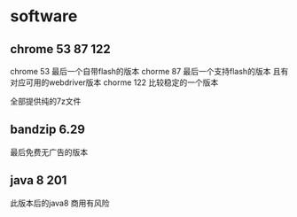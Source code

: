 # software

## chrome 53 87 122

chrome 53 最后一个自带flash的版本
chorme 87 最后一个支持flash的版本 且有对应可用的webdriver版本
chorme 122 比较稳定的一个版本

全部提供纯的7z文件

## bandzip 6.29

最后免费无广告的版本

## java 8 201

此版本后的java8 商用有风险
